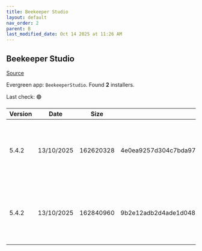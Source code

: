```yaml
---
title: Beekeeper Studio
layout: default
nav_order: 2
parent: B
last_modified_date: Oct 14 2025 at 11:26 AM
---
```


## Beekeeper Studio

[Source](https://www.beekeeperstudio.io/)

Evergreen app: `BeekeeperStudio`. Found **2** installers.

Last check: 🟢

| Version | Date       | Size      | Sha256                                                           | Architecture | InstallerType | Type | URI                                                                                                                                                                                                                                    |
| ------- | ---------- | --------- | ---------------------------------------------------------------- | ------------ | ------------- | ---- | -------------------------------------------------------------------------------------------------------------------------------------------------------------------------------------------------------------------------------------- |
| 5.4.2   | 13/10/2025 | 162620328 | 4e0ea9257d304c7bda977edfdeff0edbeecd37b678044bafdb10c1f598b1bd30 | x86          | Portable      | exe  | [https://github.com/beekeeper-studio/beekeeper-studio/releases/download/v5.4.2/Beekeeper-Studio-5.4.2-portable.exe](https://github.com/beekeeper-studio/beekeeper-studio/releases/download/v5.4.2/Beekeeper-Studio-5.4.2-portable.exe) |
| 5.4.2   | 13/10/2025 | 162840960 | 9b2e12adb2d4ade1d048ddc4c088526d4615cdb69880861a0a7715d135efdc33 | x86          | Default       | exe  | [https://github.com/beekeeper-studio/beekeeper-studio/releases/download/v5.4.2/Beekeeper-Studio-Setup-5.4.2.exe](https://github.com/beekeeper-studio/beekeeper-studio/releases/download/v5.4.2/Beekeeper-Studio-Setup-5.4.2.exe)       |
